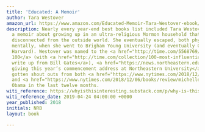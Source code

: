 ```yaml
---
title: 'Educated: A Memoir'
author: Tara Westover
amazon_url: https://www.amazon.com/Educated-Memoir-Tara-Westover-ebook/dp/B072BLVM83/ref=as_li_ss_tl?ie=UTF8&linkCode=ll1&tag=noahbrierdotc-20&linkId=58aad9ad8d90af9de7414d6592b0bace
description: Nearly every year-end best books list included Tara Westover’s *Educated*,
  a memoir about growing up in an ultra-religious Mormon household that was completely
  disconnected from the outside world. She eventually escaped, both physically and
  mentally, when she went to Brigham Young University (and eventually Cambridge and
  Harvard). Westover was named to the <a href="http://time.com/5568769/how-we-chose-time-100-2019/">Time
  100</a> (with <a href="http://time.com/collection/100-most-influential-people-2019/5567699/tara-westover/">a
  write up from Bill Gates</a>), <a href="https://news.northeastern.edu/2019/03/24/tara-westover-inspiring-author-of-the-best-selling-memoir-educated-to-deliver-2019-commencement-address/">is
  giving this year’s commencement address at Northeastern University</a>, and has
  gotten shout outs from both <a href="https://www.nytimes.com/2018/12/06/books/review/michelle-obama-by-the-book.html">Barack</a>
  and <a href="https://www.nytimes.com/2018/12/06/books/review/michelle-obama-by-the-book.html">Michelle</a>
  Obama in the last twelve months.
witi_reference: https://whyisthisinteresting.substack.com/p/why-is-this-interesting-wednesday-e0a
witi_reference_date: 2019-04-24 04:00:00 +0000
year_published: 2018
initials: NRB
layout: book

---
```

